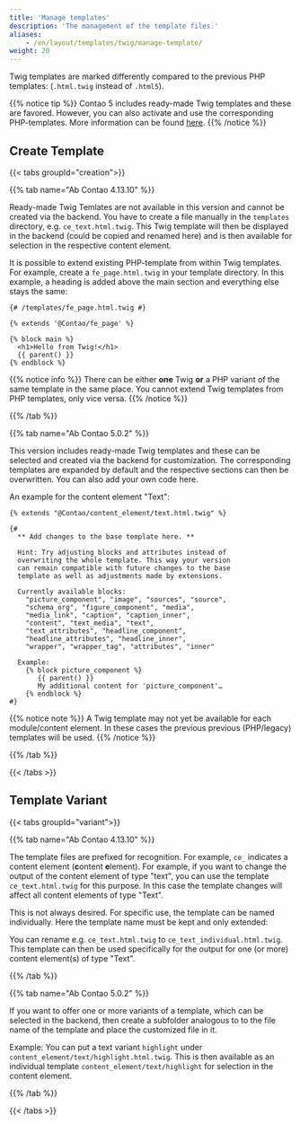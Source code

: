```yaml
---
title: 'Manage templates'
description: 'The management of the template files.'
aliases:
    - /en/layout/templates/twig/manage-template/
weight: 20
---
```



Twig templates are marked differently compared to the previous PHP templates: (`.html.twig` instead of `.html5`).

{{% notice tip %}}
Contao 5 includes ready-made Twig templates and these are favored. However, you can also activate and use the corresponding PHP-templates. 
More information can be found [here](https://github.com/contao/contao/blob/5.x/UPGRADE.md#content-elements).
{{% /notice %}}

## Create Template

{{< tabs groupId="creation">}}

{{% tab name="Ab Contao 4.13.10" %}}

Ready-made Twig Temlates are not available in this version and cannot be created via the backend. You have to create a file manually 
in the `templates` directory, e.g. `ce_text.html.twig`. This Twig template will then be displayed in the backend 
(could be copied and renamed here) and is then available for selection in the respective content element.

It is possible to extend existing PHP-template from within Twig templates. For example, create a `fe_page.html.twig` in your 
template directory. In this example, a heading is added above the main section and everything else stays the same:

```twig
{# /templates/fe_page.html.twig #}

{% extends '@Contao/fe_page' %}

{% block main %}
  <h1>Hello from Twig!</h1>
  {{ parent() }}
{% endblock %}
```

{{% notice info %}}
There can be either **one** Twig **or** a PHP variant of the same template in the same place. You cannot extend Twig templates 
from PHP templates, only vice versa.
{{% /notice %}}

{{% /tab %}}

{{% tab name="Ab Contao 5.0.2" %}}

This version includes ready-made Twig templates and these can be selected and created via the backend for customization. 
The corresponding templates are expanded by default and the respective sections can then be overwritten. 
You can also add your own code here. 

An example for the content element "Text":

```twig
{% extends "@Contao/content_element/text.html.twig" %}

{#
  ** Add changes to the base template here. **

  Hint: Try adjusting blocks and attributes instead of
  overwriting the whole template. This way your version
  can remain compatible with future changes to the base
  template as well as adjustments made by extensions.

  Currently available blocks:
    "picture_component", "image", "sources", "source",
    "schema_org", "figure_component", "media",
    "media_link", "caption", "caption_inner",
    "content", "text_media", "text",
    "text_attributes", "headline_component",
    "headline_attributes", "headline_inner",
    "wrapper", "wrapper_tag", "attributes", "inner"

  Example:
    {% block picture_component %}
       {{ parent() }}
       My additional content for 'picture_component'…
    {% endblock %}
#}
```

{{% notice note %}}
A Twig template may not yet be available for each module/content element. In these cases the previous previous (PHP/legacy) templates will be used.
{{% /notice %}}

{{% /tab %}}

{{< /tabs >}}


## Template Variant

{{< tabs groupId="variant">}}

{{% tab name="Ab Contao 4.13.10" %}}

The template files are prefixed for recognition. For example, `ce_` indicates a content element (**c**ontent **e**lement). For example, 
if you want to change the output of the content element of type "text", you can use the template `ce_text.html.twig` for this purpose. 
In this case the template changes will affect all content elements of type "Text". 

This is not always desired. For specific use, the template can be named individually. Here the 
template name must be kept and only extended: 

You can rename e.g. `ce_text.html.twig` to `ce_text_individual.html.twig`. This template can then be used specifically for the output 
for one (or more) content element(s) of type "Text".

{{% /tab %}}

{{% tab name="Ab Contao 5.0.2" %}}

If you want to offer one or more variants of a template, which can be selected in the backend, then create a subfolder analogous to 
to the file name of the template and place the customized file in it. 

Example: You can put a text variant `highlight` under `content_element/text/highlight.html.twig`. 
This is then available as an individual template `content_element/text/highlight` for selection in the content element. 

{{% /tab %}}

{{< /tabs >}}